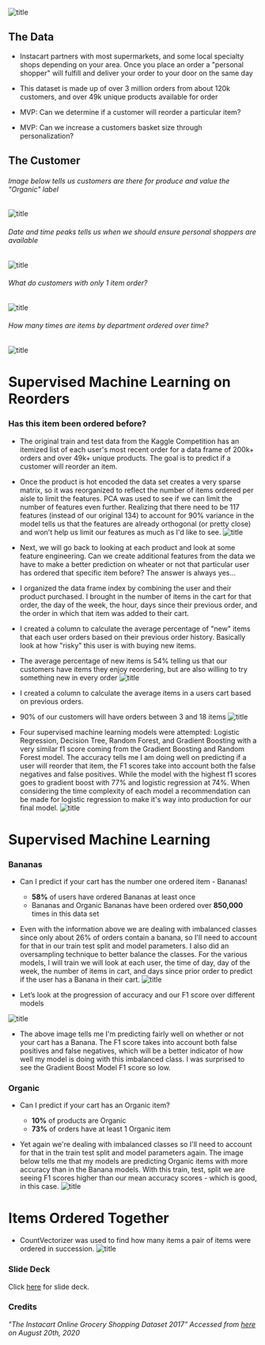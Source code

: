 ![title](images/title.png)
## The Data
- Instacart partners with most supermarkets, and some local specialty shops depending on your area. Once you place an order a "personal shopper" will fulfill and deliver your order to your door on the same day

- This dataset is made up of over 3 million orders from about 120k customers, and over 49k unique products available for order

- MVP: Can we determine if a customer will reorder a particular item?
- MVP: Can we increase a customers basket size through personalization?
## The Customer
###### Image below tells us customers are there for produce and value the "Organic" label
![title](images/highestreorder.png)
###### Date and time peaks tells us when we should ensure personal shoppers are available
![title](images/hour.png)
###### What do customers with only 1 item order?
![title](images/single_order.png) 
###### How many times are items by department ordered over time?
![title](images/departmentorder.png)

# Supervised Machine Learning on Reorders

### Has this item been ordered before?
- The original train and test data from the Kaggle Competition has an itemized list of each user's most recent order for a data frame of 200k+ orders and over 49k+ unique products. The goal is to predict if a customer will reorder an item.

- Once the product is hot encoded the data set creates a very sparse matrix, so it was reorganized to reflect the number of items ordered per aisle to limit the features. PCA was used to see if we can limit the number of features even further. Realizing that there need to be 117 features (instead of our original 134) to account for 90% variance in the model tells us that the features are already orthogonal (or pretty close) and won't help us limit our features as much as I'd like to see.
![title](images/pca.png)

- Next, we will go back to looking at each product and look at some feature engineering. Can we create additional features from the data we have to make a better prediction on wheater or not that particular user has ordered that specific item before? The answer is always yes...

- I organized the data frame index by combining the user and their product purchased. I brought in the number of items in the cart for that order, the day of the week, the hour, days since their previous order, and the order in which that item was added to their cart.

- I created a column to calculate the average percentage of "new" items that each user orders based on their previous order history. Basically look at how "risky" this user is with buying new items.
- The average percentage of new items is 54% telling us that our customers have items they enjoy reordering, but are also willing to try something new in every order
![title](images/perc_new.png)

- I created a column to calculate the average items in a users cart based on previous orders.
- 90% of our customers will have orders between 3 and 18 items
![title](images/avg_cart.png)

- Four supervised machine learning models were attempted: Logistic Regression, Decision Tree, Random Forest, and Gradient Boosting with a very similar f1 score coming from the Gradient Boosting and Random Forest model. The accuracy tells me I am doing well on predicting if a user will reorder that item, the F1 scores take into account both the false negatives and false positives. While the model with the highest f1 scores goes to gradient boost with 77% and logistic regression at 74%. When considering the time complexity of each model a recommendation can be made for logistic regression to make it's way into production for our final model.
![title](images/reorderscore.png)

# Supervised Machine Learning
### Bananas
- Can I predict if your cart has the number one ordered item - Bananas!
    - **58%** of users have ordered Bananas at least once
    - Bananas and Organic Bananas have been ordered over **850,000** times in this data set

- Even with the information above we are dealing with imbalanced classes since only about 26% of orders contain a banana, so I'll need to account for that in our train test split and model parameters. I also did an oversampling technique to better balance the classes. For the various models, I will train we will look at each user, the time of day, day of the week, the number of items in cart, and days since prior order to predict if the user has a Banana in their cart.
![title](images/num_ban.png)
- Let’s look at the progression of accuracy and our F1 score over different models

![title](images/banana.png)

- The above image tells me I'm predicting fairly well on whether or not your cart has a Banana. The F1 score takes into account both false positives and false negatives, which will be a better indicator of how well my model is doing with this imbalanced class. I was surprised to see the Gradient Boost Model F1 score so low. 

### Organic
- Can I predict if your cart has an Organic item?
    - **10%** of products are Organic
    - **73%** of orders have at least 1 Organic item

- Yet again we're dealing with imbalanced classes so I'll need to account for that in the train test split and model parameters again. The image below tells me that my models are predicting Organic items with more accuracy than in the Banana models. With this train, test, split we are seeing F1 scores higher than our mean accuracy scores - which is good, in this case.
![title](images/organic.png)


# Items Ordered Together
- CountVectorizer was used to find how many items a pair of items were ordered in succession.
![title](images/pairs.png)

### Slide Deck
Click [here](https://docs.google.com/presentation/d/1BBCFvZQyoPhWqSCCnT39D1kuxSmetfv1qS_6LKE_Sn4/edit#slide=id.p) for slide deck.

### Credits
*"The Instacart Online Grocery Shopping Dataset 2017” Accessed from [here](https://www.instacart.com/datasets/grocery-shopping-2017) on August 20th, 2020*
